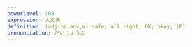```yaml
---
powerlevel: 108
expression: 大丈夫
definition: (adj-na,adv,n) safe; all right; OK; okay; (P)
pronunciation: だいじょうぶ
---
```

